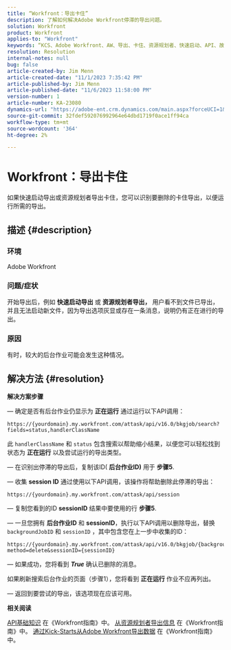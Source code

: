 ```yaml
---
title: “Workfront：导出卡住”
description: 了解如何解决Adobe Workfront停滞的导出问题。
solution: Workfront
product: Workfront
applies-to: "Workfront"
keywords: “KCS、Adobe Workfront、AW、导出、卡住、资源规划者、快速启动、API、故障排除”
resolution: Resolution
internal-notes: null
bug: false
article-created-by: Jim Menn
article-created-date: "11/1/2023 7:35:42 PM"
article-published-by: Jim Menn
article-published-date: "11/6/2023 11:58:00 PM"
version-number: 1
article-number: KA-23080
dynamics-url: "https://adobe-ent.crm.dynamics.com/main.aspx?forceUCI=1&pagetype=entityrecord&etn=knowledgearticle&id=f76869d7-ed78-ee11-8179-6045bd006268"
source-git-commit: 32fdef592076992964e64dbd1719f0ace1ff94ca
workflow-type: tm+mt
source-wordcount: '364'
ht-degree: 2%

---
```


# Workfront：导出卡住


如果快速启动导出或资源规划者导出卡住，您可以识别要删除的卡住导出，以便运行所需的导出。

## 描述 {#description}


### 环境

Adobe Workfront



### 问题/症状

开始导出后，例如 <b>快速启动导出</b> 或 <b>资源规划者导出，</b> 用户看不到文件已导出，并且无法启动新文件，因为导出选项灰显或存在一条消息，说明仍有正在进行的导出。



### 原因

有时，较大的后台作业可能会发生这种情况。


## 解决方法 {#resolution}


<b>解决方案步骤</b>



 — 确定是否有后台作业仍显示为 <b>正在运行</b> 通过运行以下API调用：


```
https://{yourdomain}.my.workfront.com/attask/api/v16.0/bkgjob/search?fields=status,handlerClassName
```




此 `handlerClassName` 和 `status` 包含搜索以帮助缩小结果，以便您可以轻松找到状态为 <b>正在运行</b> 以及尝试运行的导出类型。

 — 在识别出停滞的导出后，复制该ID( <b>后台作业ID)</b> 用于 <b>步骤5</b>.

 — 收集 <b>session ID</b> 通过使用以下API调用，该操作将帮助删除此停滞的导出：


```
https://{yourdomain}.my.workfront.com/attask/api/session
```




 — 复制您看到的ID <b>sessionID</b> 结果中要使用的行 <b>步骤5</b>.

 — 一旦您拥有 <b>后台作业ID</b> 和 <b>sessionID</b>，执行以下API调用以删除导出，替换 `backgroundJobID` 和 `sessionID` ，其中包含您在上一步中收集的ID：


```
https://{yourdomain}.my.workfront.com/attask/api/v16.0/bkgjob/{backgroundJobID}?method=delete&sessionID={sessionID}
```




 — 如果成功，您将看到 <b>*True</b>* 确认已删除的消息。

如果刷新搜索后台作业的页面（步骤1），您将看到 <b>正在运行</b> 作业不应再列出。

 — 返回到要尝试的导出，该选项现在应该可用。



<b>相关阅读</b>

[API基础知识](https://experienceleague.adobe.com/docs/workfront/using/adobe-workfront-api/api-general-information/api-basics.html) 在《Workfront指南》中。
[从资源规划者导出信息](https://experienceleague.adobe.com/docs/workfront/using/manage-resources/resource-planning-in-adobe-workfront/export-resource-planner.html) 在《Workfront指南》中。
[通过Kick-Starts从Adobe Workfront导出数据](https://experienceleague.adobe.com/docs/workfront/using/administration-and-setup/manage-wf/kick-starts/export-data-from-wf-via-kick-starts.html) 在《Workfront指南》中。
